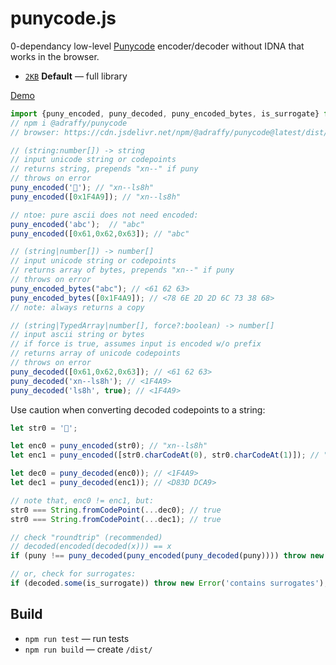 # punycode.js

0-dependancy low-level [Punycode](https://datatracker.ietf.org/doc/html/rfc3492) encoder/decoder without IDNA that works in the browser.

* [`2KB`](./dist/index.min.js) **Default** — full library

[Demo](https://adraffy.github.io/punycode.js/test/demo.html)

```Javascript
import {puny_encoded, puny_decoded, puny_encoded_bytes, is_surrogate} from '@adraffy/punycode';
// npm i @adraffy/punycode
// browser: https://cdn.jsdelivr.net/npm/@adraffy/punycode@latest/dist/index.min.js

// (string:number[]) -> string
// input unicode string or codepoints
// returns string, prepends "xn--" if puny
// throws on error
puny_encoded('💩'); // "xn--ls8h"
puny_encoded([0x1F4A9]); // "xn--ls8h"

// ntoe: pure ascii does not need encoded:
puny_encoded('abc');  // "abc"
puny_encoded([0x61,0x62,0x63]); // "abc"

// (string|number[]) -> number[]
// input unicode string or codepoints
// returns array of bytes, prepends "xn--" if puny
// throws on error
puny_encoded_bytes("abc"); // <61 62 63>
puny_encoded_bytes([0x1F4A9]); // <78 6E 2D 2D 6C 73 38 68>
// note: always returns a copy

// (string|TypedArray|number[], force?:boolean) -> number[]
// input ascii string or bytes
// if force is true, assumes input is encoded w/o prefix
// returns array of unicode codepoints
// throws on error
puny_decoded([0x61,0x62,0x63]); // <61 62 63>
puny_decoded('xn--ls8h'); // <1F4A9>
puny_decoded('ls8h', true); // <1F4A9>
```

Use caution when converting decoded codepoints to a string:
```Javascript
let str0 = '💩'; 

let enc0 = puny_encoded(str0); // "xn--ls8h"
let enc1 = puny_encoded([str0.charCodeAt(0), str0.charCodeAt(1)]); // "xn--8c9by4f"

let dec0 = puny_decoded(enc0)); // <1F4A9>
let dec1 = puny_decoded(enc1)); // <D83D DCA9>

// note that, enc0 != enc1, but:
str0 === String.fromCodePoint(...dec0); // true
str0 === String.fromCodePoint(...dec1); // true

// check "roundtrip" (recommended)
// decoded(encoded(decoded(x))) == x
if (puny !== puny_decoded(puny_encoded(puny_decoded(puny)))) throw new Error('roundtrip mismatch');

// or, check for surrogates:
if (decoded.some(is_surrogate)) throw new Error('contains surrogates');
```

## Build

* `npm run test` &mdash; run tests
* `npm run build` &mdash; create `/dist/`
